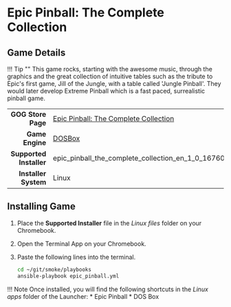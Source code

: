 # Epic Pinball: The Complete Collection

## Game Details

!!! Tip ""
    This game rocks, starting with the awesome music, through the graphics and the great collection of intuitive tables such as the tribute to Epic's first game, Jill of the Jungle, with a table called 'Jungle Pinball'.  They would later develop Extreme Pinball which is a fast paced, surrealistic pinball game.

|  |  |
|--:|:--|
| **GOG Store Page** | [Epic Pinball: The Complete Collection](https://www.gog.com/game/epic_pinball_the_complete_collection) |
| **Game Engine** | [DOSBox](https://www.dosbox.com/) |
| **Supported Installer** | epic_pinball_the_complete_collection_en_1_0_16760.sh |
| **Installer System** | Linux |

## Installing Game
1. Place the **Supported Installer** file in the *Linux files* folder on your Chromebook.
1. Open the Terminal App on your Chromebook.
1. Paste the following lines into the terminal.

   ~~~bash
   cd ~/git/smoke/playbooks
   ansible-playbook epic_pinball.yml
   ~~~
!!! Note
    Once installed, you will find the following shortcuts in the *Linux apps* folder of the Launcher:
    * Epic Pinball
    * DOS Box